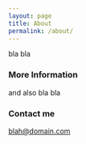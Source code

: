 ```yaml
---
layout: page
title: About
permalink: /about/
---
```


bla bla

### More Information

and also bla bla

### Contact me

[blah@domain.com](mailto:blah@domain.com)
